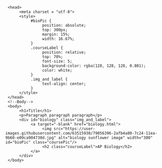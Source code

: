 <!doctype html>
     <head>
          <meta charset = "utf-8">
          <style>
               #bioPic {
                    position: absolute;
                    top: 300px;
                    margin: 15%;
                    width: 16.67%;
               }
               .courseLabel {
                    position: relative;
                    top: 70%;
                    font-size: 5;
                    background-color: rgba(128, 128, 128, 0.801);
                    color: white;
               }
               .img_and_label {
                    text-align: center;
               }
          </style>
     </head>
     <!--Body-->
     <body>
          <h1>Title</h1>
          <p>Paragraph paragraph paragraph</p>
          <div id="biology" class="img_and_label">
               <a target="-blank" href="biology.html">
                    <img src="https://user-images.githubusercontent.com/63515930/79056396-2afb4a80-7c24-11ea-9b60-e09ca904730d.jpg" alt="biology sunflower image" width="300" id="bioPic" class="coursePic"/>
                    <h2 class="courseLabel">AP Biology</h2>
               </a>
          </div>
     </body>

</html>
